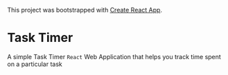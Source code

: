This project was bootstrapped with [Create React App](https://github.com/facebook/create-react-app).

# Task Timer

A simple Task Timer `React` Web Application that helps you track time spent on a particular task